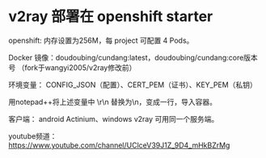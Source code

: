 
# v2ray 部署在 openshift starter

openshift: 内存设置为256M，每 project 可配置 4 Pods。

Docker 镜像：doudoubing/cundang:latest，doudoubing/cundang:core版本号
（fork于wangyi2005/v2ray修改前）

环境变量： CONFIG_JSON（配置）、CERT_PEM（证书）、KEY_PEM（私钥）

用notepad++将上述变量中 \r\n 替换为\\n，变成一行，导入容器。

客户端： android Actinium、windows v2ray 可用同一个服务端。

youtube频道：https://www.youtube.com/channel/UClceV39J1Z_9D4_mHkBZrMg

